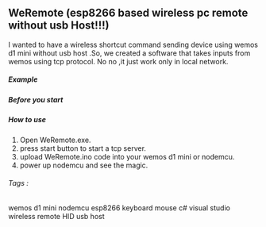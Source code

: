 ## WeRemote (esp8266 based wireless pc remote without usb Host!!!)

I wanted to have a wireless shortcut command sending device using wemos d1 mini without usb host .So, we created a software that takes inputs from wemos using tcp protocol. No no ,it just work only in local network.

##### Example 

##### Before you start

##### How to use
1. Open WeRemote.exe.
2. press start button to start a tcp server.
3. upload WeRemote.ino code into your wemos d1 mini or  nodemcu.
4. power up nodemcu and see the magic. 












###### Tags :
wemos d1 mini nodemcu esp8266 keyboard mouse c# visual studio wireless remote HID usb host
